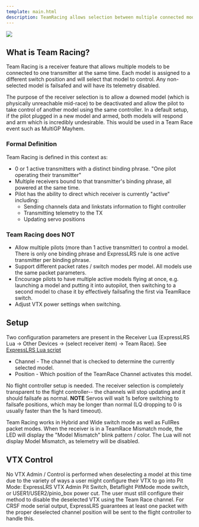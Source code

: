 ```yaml
---
template: main.html
description: TeamRacing allows selection between multiple connected models, failsafing all unselected models.
---
```


<img src="https://raw.githubusercontent.com/ExpressLRS/ExpressLRS-Hardware/master/img/software.png">

## What is Team Racing?

Team Racing is a receiver feature that allows multiple models to be connected to one transmitter at the same time. Each model is assigned to a different switch position and will select that model to control. Any non-selected model is failsafed and will have its telemetry disabled.

The purpose of the receiver selection is to allow a downed model (which is physically unreachable mid-race) to be deactivated and allow the pilot to take control of another model using the same controller. In a default setup, if the pilot plugged in a new model and armed, both models will respond and arm which is incredibly undesirable. This would be used in a Team Race event such as MultiGP Mayhem.

### Formal Definition

Team Racing is defined in this context as:

* 0 or 1 active transmitters with a distinct binding phrase. "One pilot operating their transmitter"
* Multiple receivers bound to that transmitter's binding phrase, all powered at the same time.
* Pilot has the ability to direct which receiver is currently "active" including:
  * Sending channels data and linkstats information to flight controller
  * Transmitting telemetry to the TX
  * Updating servo positions

### Team Racing does NOT

* Allow multiple pilots (more than 1 active transmitter) to control a model. There is only one binding phrase and ExpressLRS rule is one active transmitter per binding phrase.
* Support different packet rates / switch modes per model. All models use the same packet parameters.
* Encourage pilots to have multiple active models flying at once, e.g. launching a model and putting it into autopilot, then switching to a second model to chase it by effectively failsafing the first via TeamRace switch.
* Adjust VTX power settings when switching.

## Setup

Two configuration parameters are present in the Receiver Lua (ExpressLRS Lua -> Other Devices -> (select receiver item) -> Team Race). See [ExpressLRS Lua script](../quick-start/transmitters/lua-howto.md#team-race)

* Channel - The channel that is checked to determine the currently selected model.
* Position - Which position of the TeamRace Channel activates this model.

No flight controller setup is needed. The receiver selection is completely transparent to the flight controller-- the channels will stop updating and it should failsafe as normal. **NOTE** Servos will wait 1s before switching to failsafe positions, which may be longer than normal (LQ dropping to 0 is usually faster than the 1s hard timeout).

Team Racing works in Hybrid and Wide switch mode as well as FullRes packet modes. When the receiver is in a TeamRace Mismatch mode, the LED will display the "Model Mismatch" blink pattern / color. The Lua will not display Model Mismatch, as telemetry will be disabled.

## VTX Control

No VTX Admin / Control is performed when deselecting a model at this time due to the variety of ways a user might configure their VTX to go into Pit Mode: ExpressLRS VTX Admin Pit Switch, Betaflight PitMode mode switch, or USER1/USER2/pinio_box power cut. The user must still configure their method to disable the deselected VTX using the Team Race channel. For CRSF mode serial output, ExpressLRS guarantees at least one packet with the proper deselected channel position will be sent to the flight controller to handle this.
